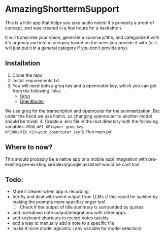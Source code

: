 # AmazingShorttermSupport

This is a little app that helps you take audio notes! 
It's primarily a proof of concept, and was created in a few hours for a hackathon.

It will transcribe your voice, generate a summary/title, and categorize it with it's urgency and into a category based on the ones you provide it with (or it will just put it in a general category if you don't provide any).

## Installation
1. Clone the repo
2. Install requirements.txt
3. You will need both a groq key and a openrouter key, which you can get from the following links:
    - [Groq](https://groq.io/)
    - [OpenRouter](https://openrouter.ai/)
  
We use groq for the transcription and openrouter for the summarization. But under the hood we use litellm, so changing openrouter to another model should be trivial. 
4. Create a .env file in the root directory with the following variables:
    ```
    GROQ_API_KEY=your_groq_key
    OPENROUTER_KEY=your_openrouter_key
    ```
5. Run main.py! 

## Where to now?
This should probably be a native app or a mobile app! Integration with pre-existing pre-existing siri/alexa/google assistant would be cool too!

## Todo:
- More it clearer when app is recording
- Verifiy and deal with weird output from LLMs
    // this could be tackled by making the prompts more specific/longer too!
    - [ ] Check if the output of title summary is surrounded by quotes
- add markdown note output/integrations with other apps
- add keyboard shortcuts to record notes quickly
- add a way to manually add a note to a specific file
- make it more model agnostic (.env variable for model selection)
